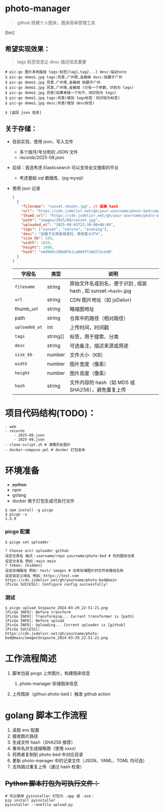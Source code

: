 # photo-manager

> github 搭建个人图床，图床简单管理工具

[toc]

## 希望实现效果：

> tags 标签信息比 desc 描述信息重要

```shell
# pic-go 图片本地路径 tags:标签[tag1,tag2...] desc:描述note
$ pic-go demo1.jpg tags:风景,广州塔,金融城 desc:拍摄于广州
$ pic-go demo1.jpg 风景,广州塔,金融城 拍摄于广州
$ pic-go demo1.jpg 风景,广州塔,金融城 (只有一个参数，识别为 tags)
$ pic-go demo1.jpg 风景(如果单独一个句子，则识别为 tags)
$ pic-go demo1.jpg tags:风景(增加 tags标签：则识别为标签)
$ pic-go demo1.jpg desc:风景(增加 desc标签)

$ [返回 json 信息]

```

## 关于存储：

- 目前实现，使用 json，写入文件

  - 多个按月/年分割的 JSON 文件
  - records/2025-08.json

- 后续：首选考虑 Elasticsearch 可以支持全文搜索的平台

  - 考虑基础 sql 数据库,（pg mysql）

- 使用 json 记录

  ```json
  [
    {
      "filename": "sunset.<hash>.jpg", // 组装 hash
      "url": "https://cdn.jsdelivr.net/gh/your-username/photo-bed/images/2025/08/sunset.jpg",
      "thumb_url": "https://cdn.jsdelivr.net/gh/your-username/photo-bed/thumbs/2025/08/sunset.jpg",
      "path": "images/2025/08/sunset.jpg",
      "uploaded_at": "2025-08-03T23:30:00+08:00",
      "tags": ["sunset", "nature", "evening"],
      "desc": "拍摄于云南香格里拉，使用富士XT4",
      "size_kb": 320,
      "width": 1920,
      "height": 1080,
      "hash": "e4d909c290d0fb1ca068ffaddf22cbd0"
    }
  ]
  ```

  | 字段名        | 类型     | 说明                                                         |
  | ------------- | -------- | ------------------------------------------------------------ |
  | `filename`    | string   | 原始文件名或别名，便于识别 , 组装 hash , 如 sunset.`<hash>`.jpg |
  | `url`         | string   | CDN 图片地址（如 jsDelivr）                                  |
  | thumb_url     | string   | 略缩图地址                                                   |
  | path          | string   | 仓库中的路径（相对路径）                                     |
  | `uploaded_at` | int      | 上传时间，时间戳                                             |
  | `tags`        | string[] | 标签，用于搜索、分类                                         |
  | `desc`        | string   | 可选备注，描述来源或用途                                     |
  | `size_kb`     | number   | 文件大小（KB）                                               |
  | `width`       | number   | 图片宽度（像素）                                             |
  | `height`      | number   | 图片高度（像素）                                             |
  | `hash`        | string   | 文件内容的 hash（如 MD5 或 SHA256），避免重复上传            |

# 项目代码结构(TODO)：

```shell
- web
- records
	- 2025-08.json
	- 2025-09.json
- clean-script.sh # 清理历史图片
- docker-compose.yml # docker 打包发布
```

# 环境准备

- ~~python~~
- npm
- golang
- docker 用于打包生成可执行文件

```shell
$ npm install -g picgo
$ picgo -v
1.5.9
```

### picgo 配置

```shell
$ picgo set uploader

? Choose a(n) uploader github
设定仓库名 格式：username/repo yourname/photo-bed # 你的图床仓库
设定分支名 例如：main main
? token: [hidden]
设定存储路径 例如：test/ images # 仓库存储图片的文件夹路径名称
设定自定义域名 例如：https://test.com https://cdn.jsdelivr.net/gh/yourname/photo-bed@main
[PicGo SUCCESS]: Configure config successfully!
```

### 测试

```shell
$ picgo upload Snipaste_2024-03-29_22-51-21.png
[PicGo INFO]: Before transform
[PicGo INFO]: Transforming... Current transformer is [path]
[PicGo INFO]: Before upload
[PicGo INFO]: Uploading... Current uploader is [github]
[PicGo SUCCESS]:
https://cdn.jsdelivr.net/gh/yourname/photo-bed@main/imagesSnipaste_2024-03-29_22-51-21.png
```

# 工作流程简述

1. 脚本包装 picgo 上传图片，构建图床信息

   1. photo-manager 存储图床信息

2. 上传图床（githun photo-bed ）触发 github action

# golang 脚本工作流程

1. 读取 env 配置
2. 接收图片路径
3. 生成文件 hash（SHA256 推荐）
4. 重命名并生成缩略图（使用 xxxx）
5. 将两者复制到 photo-bed 中对应目录
6. 更新 photo-manager 中的记录文件（JSON、YAML、TOML 均可选）
7. 支持跳过重复上传（通过 hash 检查）

## ~~Python 脚本打包为可执行文件：~~

```shell
# 可以使用 pyinstaller 打包为 .app 或 .exe：
pip install pyinstaller
pyinstaller --onefile upload.py

```
